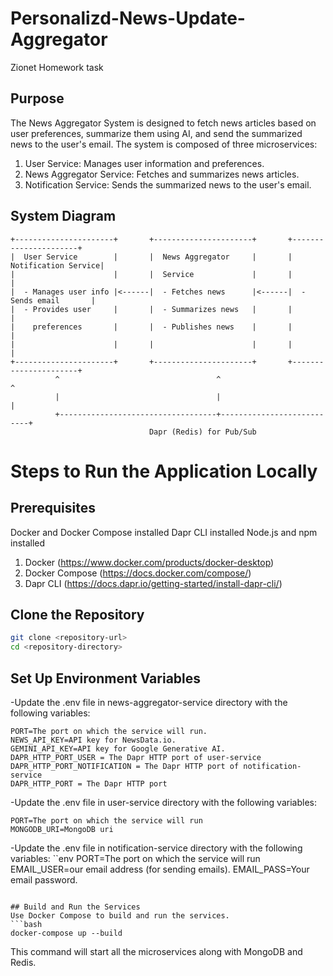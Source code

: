 # Personalizd-News-Update-Aggregator
Zionet Homework task

## Purpose
The News Aggregator System is designed to fetch news articles based on user preferences, summarize them using AI, and send the summarized news to the user's email. The system is composed of three microservices:

1. User Service: Manages user information and preferences.
2. News Aggregator Service: Fetches and summarizes news articles.
3. Notification Service: Sends the summarized news to the user's email.

## System Diagram
```
+----------------------+       +----------------------+       +----------------------+
|  User Service        |       |  News Aggregator     |       |  Notification Service|
|                      |       |  Service             |       |                      |
|  - Manages user info |<------|  - Fetches news      |<------|  - Sends email       |
|  - Provides user     |       |  - Summarizes news   |       |                      |
|    preferences       |       |  - Publishes news    |       |                      |
|                      |       |                      |       |                      |
+----------------------+       +----------------------+       +----------------------+
          ^                                   ^                           ^
          |                                   |                           |
          +-----------------------------------+---------------------------+
                               Dapr (Redis) for Pub/Sub
```
# Steps to Run the Application Locally
## Prerequisites
Docker and Docker Compose installed
Dapr CLI installed
Node.js and npm installed
1. Docker (https://www.docker.com/products/docker-desktop)
2. Docker Compose (https://docs.docker.com/compose/)
3. Dapr CLI (https://docs.dapr.io/getting-started/install-dapr-cli/)

## Clone the Repository

```bash
git clone <repository-url>
cd <repository-directory>
```

## Set Up Environment Variables

-Update the .env file in news-aggregator-service directory with the following variables:
```env
PORT=The port on which the service will run.
NEWS_API_KEY=API key for NewsData.io.
GEMINI_API_KEY=API key for Google Generative AI.
DAPR_HTTP_PORT_USER = The Dapr HTTP port of user-service
DAPR_HTTP_PORT_NOTIFICATION = The Dapr HTTP port of notification-service
DAPR_HTTP_PORT = The Dapr HTTP port
```
-Update the .env file in user-service directory with the following variables:
```env
PORT=The port on which the service will run
MONGODB_URI=MongoDB uri
```
-Update the .env file in notification-service directory with the following variables:
``env
PORT=The port on which the service will run
EMAIL_USER=our email address (for sending emails).
EMAIL_PASS=Your email password.
```

## Build and Run the Services
Use Docker Compose to build and run the services.
```bash
docker-compose up --build
```
This command will start all the microservices along with MongoDB and Redis.

